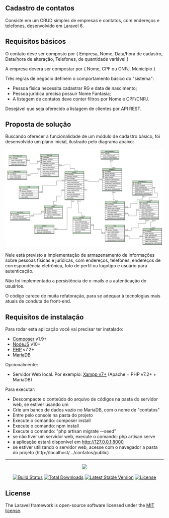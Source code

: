 ## Cadastro de contatos

Consiste em um CRUD simples de empresas e contatos, com endereços e telefones, desenvolvido em Laravel 6.

## Requisitos básicos

O contato deve ser composto por {
    Empresa,
    Nome,
    Data/hora de cadastro,
    Data/hora de alteração,
    Telefones, de quantidade variável
}

A empresa deverá ser compostar por {
    Nome,
    CPF ou CNPJ,
    Município
}

Três regras de negócio definem o comportamento básico do "sistema":
- Pessoa física necessita cadastrar RG e data de nascimento;
- Pessoa jurídica precisa possuir Nome Fantasia;
- A listegem de contatos deve conter filtros por Nome e CPF/CNPJ.

Desejável que seja oferecido a listagem de clientes por API REST.

## Proposta de solução

Buscando oferecer a funcionalidade de um módulo de cadastro básico, foi desenvolvido um plano inicial, ilustrado pelo diagrama abaixo:

<img src="./logico.jpg" />

Nele está previsto a implementação de armazenamento de informações sobre pessoas físicas e jurídicas, com endereços, telefones, endereços de correspondência eletrônica, foto de perfil ou logotipo e usuário para autenticação.

Não foi implementado a persistência de e-mails e a autenticação de usuários.

O código carece de muita refatoração, para se adequar à tecnologias mais atuais de conduta de front-end. 

## Requisitos de instalação

Para rodar esta aplicação você vai precisar ter instalado:
- <a href="https://getcomposer.org/download/">Composer</a> v1.9+
- <a href="https://nodejs.org/en/download/">NodeJS</a> v10+
- <a href="https://www.php.net/downloads">PHP</a> v7.2+
- <a href="https://mariadb.com/kb/en/getting-installing-and-upgrading-mariadb/">MariaDB</a>

Opcionalmente:
- Servidor Web local. Por exemplo: <a href="https://www.apachefriends.org/pt_br/index.html">Xampp v7+</a> (Apache + PHP v7.2+ + MariaDB)

Para executar:
- Descompacte o conteúdo do arquivo de códigos na pasta do servidor web, se estiver usando um
- Crie um banco de dados vazio no MariaDB, com o nome de "contatos"
- Entre pelo console na pasta do projeto
- Execute o comando: composer install
- Execute o comando: npm install
- Execute o comando: "php artisan migrate --seed"
- se não tiver um servidor web, execute o comando: php artisan serve
- a aplicação estará disponível em http://127.0.0.1:8000
- se estiver utilizando o servidor web, acesse com o navegador a pasta do projeto (http://localhost/.../contatos/public)

<hr/>

<p align="center"><img src="https://res.cloudinary.com/dtfbvvkyp/image/upload/v1566331377/laravel-logolockup-cmyk-red.svg" width="400"></p>

<p align="center">
<a href="https://travis-ci.org/laravel/framework"><img src="https://travis-ci.org/laravel/framework.svg" alt="Build Status"></a>
<a href="https://packagist.org/packages/laravel/framework"><img src="https://poser.pugx.org/laravel/framework/d/total.svg" alt="Total Downloads"></a>
<a href="https://packagist.org/packages/laravel/framework"><img src="https://poser.pugx.org/laravel/framework/v/stable.svg" alt="Latest Stable Version"></a>
<a href="https://packagist.org/packages/laravel/framework"><img src="https://poser.pugx.org/laravel/framework/license.svg" alt="License"></a>
</p>

## License

The Laravel framework is open-source software licensed under the [MIT license](https://opensource.org/licenses/MIT).
